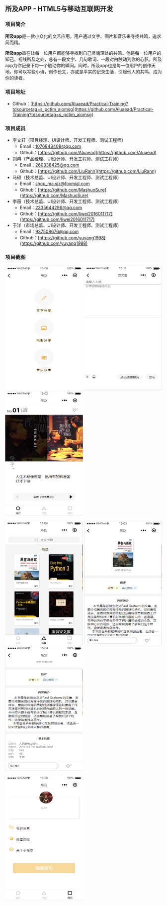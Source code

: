 ## 所及APP - HTML5与移动互联网开发

### 项目简介

**所及app**是一款小众化的文艺应用。用户通过文字、图片和音乐来寻找共鸣，追求简而精。

**所及app**旨在让每一位用户都能够寻找到自己灵魂深处的共鸣。他是每一位用户的知己。视线所及之处，总有一段文字、几句歌词、一段对白触动到你的心弦，所及app为你记录下每一个触动你的瞬间。同时，所及app也是每一位用户的创作天地，你可以写些小诗，创作长文，亦或是平实的记录生活，引起他人的共鸣，成为你的读者。
### 项目地址
- Github：[https://github.com/Aluaead/Practical-Training?tdsourcetag=s_pctim_aiomsg](https://github.com/Aluaead/Practical-Training?tdsourcetag=s_pctim_aiomsg)

### 项目成员

- 李文轩（项目经理、UI设计师、开发工程师、测试工程师）
  - Email：[1076843408@qq.com](mailto:1076843408@qq.com) 
  - Github：[https://github.com/Aluaead](https://github.com/Aluaead)
- 刘冉（产品经理、UI设计师、开发工程师、测试工程师）
  - Email：[260338425@qq.com](mailto:260338425@qq.com)
  - Github：[https://github.com/LiuRann](https://github.com/LiuRann)
- 马硕（技术总监、UI设计师、开发工程师、测试工程师）
  - Email：[shou_ma.sjz@foxmial.com](mailto:shou_ma.sjz@foxmial.com)
  - Github：[https://github.com/MashuoSure](https://github.com/MashuoSure)
- 李薇（技术总监、UI设计师、开发工程师、测试工程师）
  - Email：[2335644296@qq.com](mailto:2335644296@qq.com)
  - Github：[https://github.com/liwei2016011717](https://github.com/liwei2016011717)
- 于洋（市场总监、UI设计师、开发工程师、测试工程师）
  - Email：[937508676@qq.com](mailto:937508676@qq.com)
  - Github：[https://github.com/yuyang1998](https://github.com/yuyang1998)

### 项目截图

<p>
<img src="./image/发布选项页.png" width=250 height=400 />
<img src="./image/发布页.png" width=250 height=400 />
<img src="./image/流行.png" width=250 height=400 />
</p>
<p>
<img src="./image/书籍.png" width=250 height=400 />
<img src="./image/书籍详情页.png" width=250 height=400 />
<img src="./image/书籍详情页（续）.png" width=250 height=400 />
</p>
<p>
<img src="./image/我的.png" width=250 height=400 />
</p>
